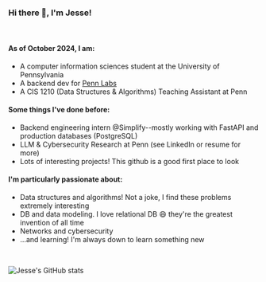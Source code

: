 ### Hi there 👋, I'm Jesse!
<br>

#### As of October 2024, I am:
- A computer information sciences student at the University of Pennsylvania
- A backend dev for [Penn Labs](https://pennlabs.org/)
- A CIS 1210 (Data Structures & Algorithms) Teaching Assistant at Penn
<be>

#### Some things I've done before:
- Backend engineering intern @Simplify--mostly working with FastAPI and production databases (PostgreSQL)
- LLM & Cybersecurity Research at Penn (see LinkedIn or resume for more)
- Lots of interesting projects! This github is a good first place to look
<be>

#### I'm particularly passionate about:
- Data structures and algorithms! Not a joke, I find these problems extremely interesting
- DB and data modeling. I love relational DB 😄 they're the greatest invention of all time
- Networks and cybersecurity
- ...and learning! I'm always down to learn something new
<br>

![Jesse's GitHub stats](https://github-readme-stats.vercel.app/api?username=dr-Jess&show_icons=true&theme=dracula)

<!--
**dr-Jess/dr-Jess** is a ✨ _special_ ✨ repository because its `README.md` (this file) appears on your GitHub profile.

Here are some ideas to get you started:

- 🔭 I’m currently working on ...
- 🌱 I’m currently learning ...
- 👯 I’m looking to collaborate on ...
- 🤔 I’m looking for help with ...
- 💬 Ask me about ...
- 📫 How to reach me: ...
- 😄 Pronouns: ...
- ⚡ Fun fact: ...
-->

